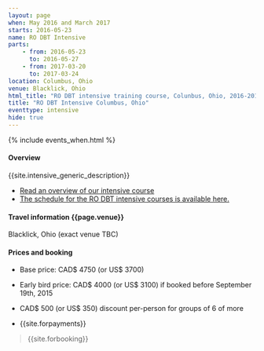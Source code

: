 ```yaml
---
layout: page
when: May 2016 and March 2017
starts: 2016-05-23
name: RO DBT Intensive
parts:
    - from: 2016-05-23
      to: 2016-05-27
    - from: 2017-03-20
      to: 2017-03-24
location: Columbus, Ohio
venue: Blacklick, Ohio
html_title: "RO DBT intensive training course, Colunbus, Ohio, 2016-2017"
title: "RO DBT Intensive Columbus, Ohio"
eventtype: intensive
hide: true
---
```



{% include events_when.html %}


#### Overview

{{site.intensive_generic_description}}

- [Read an overview of our intensive course](/training/intensive.html)
- [The schedule for the RO DBT intensive courses is available here.](/training/intensive/timetable.html)


#### Travel information {{page.venue}}
Blacklick, Ohio (exact venue TBC)

#### Prices and booking
- Base price: CAD$ 4750 (or US$ 3700) 
- Early bird price: CAD$ 4000 (or US$ 3100) if booked before September 19th, 2015
- CAD$ 500 (or US$ 350) discount per-person for groups of 6 of more

- {{site.forpayments}}

> {{site.forbooking}}






